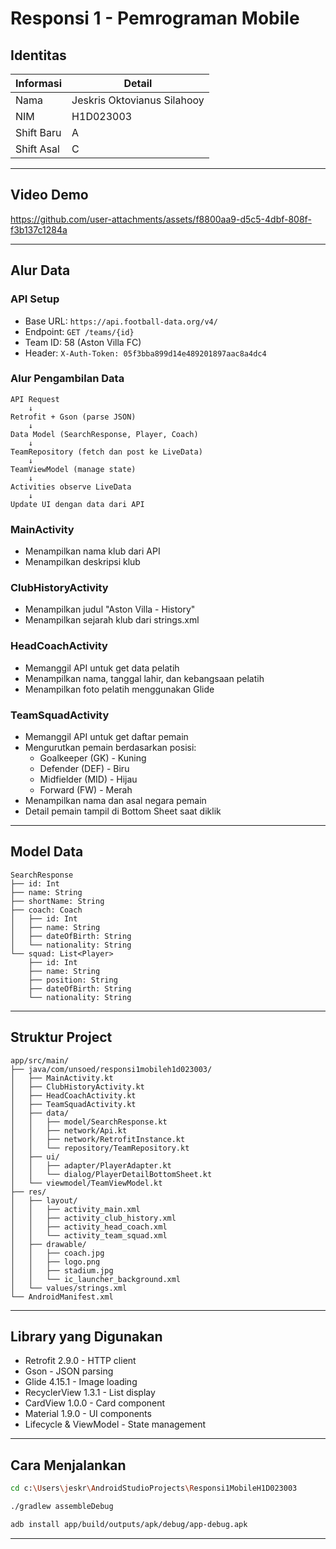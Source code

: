 # Responsi 1 - Pemrograman Mobile

## Identitas

| Informasi | Detail |
|-----------|--------|
| Nama | Jeskris Oktovianus Silahooy |
| NIM | H1D023003 |
| Shift Baru | A |
| Shift Asal | C |

---

## Video Demo

https://github.com/user-attachments/assets/f8800aa9-d5c5-4dbf-808f-f3b137c1284a

---

## Alur Data

### API Setup
- Base URL: `https://api.football-data.org/v4/`
- Endpoint: `GET /teams/{id}`
- Team ID: 58 (Aston Villa FC)
- Header: `X-Auth-Token: 05f3bba899d14e489201897aac8a4dc4`

### Alur Pengambilan Data

```
API Request
    ↓
Retrofit + Gson (parse JSON)
    ↓
Data Model (SearchResponse, Player, Coach)
    ↓
TeamRepository (fetch dan post ke LiveData)
    ↓
TeamViewModel (manage state)
    ↓
Activities observe LiveData
    ↓
Update UI dengan data dari API
```

### MainActivity
- Menampilkan nama klub dari API
- Menampilkan deskripsi klub

### ClubHistoryActivity
- Menampilkan judul "Aston Villa - History"
- Menampilkan sejarah klub dari strings.xml

### HeadCoachActivity
- Memanggil API untuk get data pelatih
- Menampilkan nama, tanggal lahir, dan kebangsaan pelatih
- Menampilkan foto pelatih menggunakan Glide

### TeamSquadActivity
- Memanggil API untuk get daftar pemain
- Mengurutkan pemain berdasarkan posisi:
  - Goalkeeper (GK) - Kuning
  - Defender (DEF) - Biru
  - Midfielder (MID) - Hijau
  - Forward (FW) - Merah
- Menampilkan nama dan asal negara pemain
- Detail pemain tampil di Bottom Sheet saat diklik

---

## Model Data

```
SearchResponse
├── id: Int
├── name: String
├── shortName: String
├── coach: Coach
│   ├── id: Int
│   ├── name: String
│   ├── dateOfBirth: String
│   └── nationality: String
└── squad: List<Player>
    ├── id: Int
    ├── name: String
    ├── position: String
    ├── dateOfBirth: String
    └── nationality: String
```

---

## Struktur Project

```
app/src/main/
├── java/com/unsoed/responsi1mobileh1d023003/
│   ├── MainActivity.kt
│   ├── ClubHistoryActivity.kt
│   ├── HeadCoachActivity.kt
│   ├── TeamSquadActivity.kt
│   ├── data/
│   │   ├── model/SearchResponse.kt
│   │   ├── network/Api.kt
│   │   ├── network/RetrofitInstance.kt
│   │   └── repository/TeamRepository.kt
│   ├── ui/
│   │   ├── adapter/PlayerAdapter.kt
│   │   └── dialog/PlayerDetailBottomSheet.kt
│   └── viewmodel/TeamViewModel.kt
├── res/
│   ├── layout/
│   │   ├── activity_main.xml
│   │   ├── activity_club_history.xml
│   │   ├── activity_head_coach.xml
│   │   └── activity_team_squad.xml
│   ├── drawable/
│   │   ├── coach.jpg
│   │   ├── logo.png
│   │   ├── stadium.jpg
│   │   └── ic_launcher_background.xml
│   └── values/strings.xml
└── AndroidManifest.xml
```

---

## Library yang Digunakan

- Retrofit 2.9.0 - HTTP client
- Gson - JSON parsing
- Glide 4.15.1 - Image loading
- RecyclerView 1.3.1 - List display
- CardView 1.0.0 - Card component
- Material 1.9.0 - UI components
- Lifecycle & ViewModel - State management

---

## Cara Menjalankan

```bash
cd c:\Users\jeskr\AndroidStudioProjects\Responsi1MobileH1D023003

./gradlew assembleDebug

adb install app/build/outputs/apk/debug/app-debug.apk
```

---
